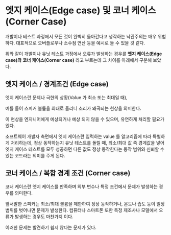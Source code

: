 # 엣지 케이스(Edge case) 및 코너 케이스 (Corner Case)

개발이나 테스트 과정에서 모든 것이 완벽히 돌아간다고 생각하는 낙관주의는 매우 위험하다. 대표적으로 오버플로우나 소수점 연산 등을 예시로 들 수 있을 것 같다.

위와 같이 개발이나 유닛 테스트 과정에서 오류가 발생하는 경우를 **엣지 케이스(Edge case)와 코너 케이스(Corner case)** 라고 부르는데 그 차이를 아래에서 구분해 보았다.

## 엣지 케이스 / 경계조건 (Edge case)

엣지 케이스란 문제나 극한의 상황(Value 가 최소 또는 최대일 때),

예를 들어 스피커 볼륨을 최대로 올리니 소리가 왜곡되는 현상을 의미한다.

이 현상을 엔지니어에게 예상되거나 예상 되지 않을 수 있으며, 유연하게 처리할 필요가 있다.

소프트웨어 개발자 측면에서 엣지 케이스란 입력하는 value 를 알고리즘에 따라 특별하게 처리하는데, 정상 동작하는지 유닛 테스트를 돌릴 때, 최소/최대 값 즉 경계값을 넣어 엣지 케이스 테스트를 모두 성공하면 다른 값도 정상 동작한다는 동작 범위와 신뢰할 수 있는 코드라는 의미를 주게 된다.

## 코너 케이스 / 복합 경계 조건 (Corner case)

코너 케이스란 엣지 케이스를 만족하며 외부 변수나 특정 조건에서 문제가 발생하는 경우를 의미한다.

앞서말한 스피커는 최소/최대 볼륨을 제한하여 정상 동작하거나, 온도나 습도 등이 일정 범위를 벗어나면 문제가 발생한다. 컴퓨터나 스마트폰 또한 특정 제조사나 모델에서 오류가 발생하는 경우도 마찬가지 이다.

이러한 문제는 발견하기 쉽지 않다는 문제가 있다.
